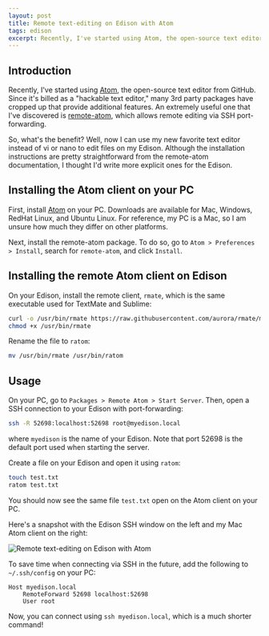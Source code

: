 ```yaml
---
layout: post
title: Remote text-editing on Edison with Atom
tags: edison
excerpt: Recently, I've started using Atom, the open-source text editor from GitHub. Since it's billed as a "hackable text editor," many 3rd party packages have cropped up that provide additional features. An extremely useful one that I've discovered is remote-atom, which allows remote editing via SSH port-forwarding....
---
```


## Introduction

Recently, I've started using <a href="https://atom.io/">Atom</a>, the open-source text editor from GitHub. Since it's billed as a "hackable text editor," many 3rd party packages have cropped up that provide additional features. An extremely useful one that I've discovered is <a href="https://atom.io/packages/remote-atom">remote-atom</a>, which allows remote editing via SSH port-forwarding.

So, what's the benefit? Well, now I can use my new favorite text editor instead of vi or nano to edit files on my Edison. Although the installation instructions are pretty straightforward from the remote-atom documentation, I thought I'd write more explicit ones for the Edison.

## Installing the Atom client on your PC

First, install <a href="https://atom.io/">Atom</a> on your PC. Downloads are available for Mac, Windows, RedHat Linux, and Ubuntu Linux. For reference, my PC is a Mac, so I am unsure how much they differ on other platforms.

Next, install the remote-atom package. To do so, go to `Atom > Preferences > Install`, search for `remote-atom`, and click `Install`.

## Installing the remote Atom client on Edison

On your Edison, install the remote client, `rmate`, which is the same executable used for TextMate and Sublime:

```bash
curl -o /usr/bin/rmate https://raw.githubusercontent.com/aurora/rmate/master/rmate
chmod +x /usr/bin/rmate
```

Rename the file to `ratom`:

```bash
mv /usr/bin/rmate /usr/bin/ratom
```

## Usage

On your PC, go to `Packages > Remote Atom > Start Server`. Then, open a SSH connection to your Edison with port-forwarding:

```bash
ssh -R 52698:localhost:52698 root@myedison.local
```

where `myedison` is the name of your Edison. Note that port 52698 is the default port used when starting the server.

Create a file on your Edison and open it using `ratom`:

```bash
touch test.txt
ratom test.txt
```

You should now see the same file `test.txt` open on the Atom client on your PC.

Here's a snapshot with the Edison SSH window on the left and my Mac Atom client on the right:

<div class="mb-3">
  <img src="https://media.githubusercontent.com/media/drejkim/drejkim.github.io/master/assets/img/edison/edison-atom-remote-text-editing.png" class="img-fluid" alt="Remote text-editing on Edison with Atom">
</div>

To save time when connecting via SSH in the future, add the following to `~/.ssh/config` on your PC:

```
Host myedison.local
    RemoteForward 52698 localhost:52698
    User root
```

Now, you can connect using `ssh myedison.local`, which is a much shorter command!
